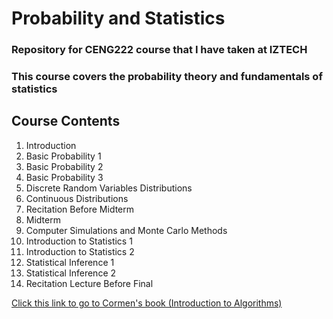 # Probability and Statistics
### Repository for CENG222 course that I have taken at IZTECH
### This course covers the probability theory and fundamentals of statistics

## Course Contents 
1.  Introduction
2.  Basic Probability 1
3.  Basic Probability 2
4.  Basic Probability 3
5.  Discrete Random Variables Distributions
6.  Continuous Distributions
7.  Recitation Before Midterm
8.  Midterm
9.  Computer Simulations and Monte Carlo Methods
10.  Introduction to Statistics 1
11. Introduction to Statistics 2
12. Statistical Inference 1
13. Statistical Inference 2
14. Recitation Lecture Before Final


[Click this link to go to Cormen's book (Introduction to Algorithms)](Textbooks/Introduction_to_Algorithms.pdf)
